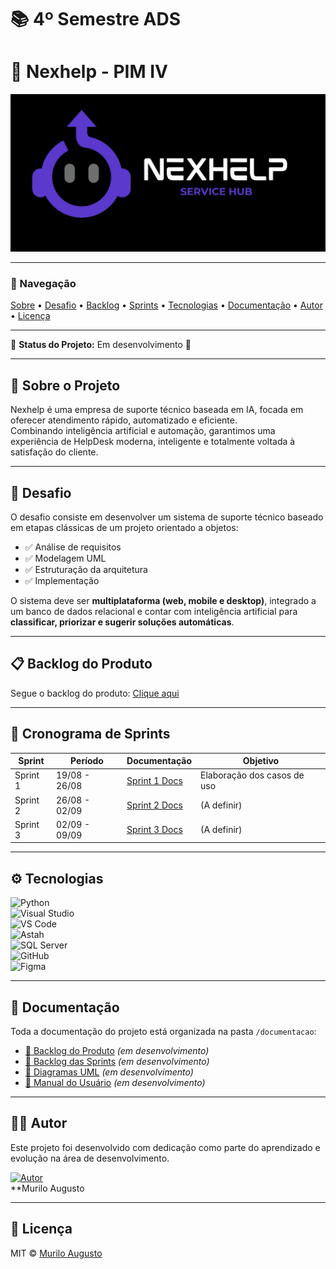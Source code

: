 # 📚 4º Semestre ADS  

# 🤖 Nexhelp - PIM IV  



<img src="https://github.com/MuriloAugustodesenvolvedorbackend/PIM-IV/blob/main/nexhelp.jpeg">



---

### 🔗 Navegação  
[Sobre](#-sobre-o-projeto) • [Desafio](#-desafio) • [Backlog](#-backlog-do-produto) • [Sprints](#-cronograma-de-sprints) • [Tecnologias](#-tecnologias) • [Documentação](#-documentação) • [Autor](#-autor) • [Licença](#-licença)

---

📌 **Status do Projeto:** Em desenvolvimento 🔄  

---

## 📌 Sobre o Projeto  
Nexhelp é uma empresa de suporte técnico baseada em IA, focada em oferecer atendimento rápido, automatizado e eficiente.  
Combinando inteligência artificial e automação, garantimos uma experiência de HelpDesk moderna, inteligente e totalmente voltada à satisfação do cliente.

---

## 🎯 Desafio  
O desafio consiste em desenvolver um sistema de suporte técnico baseado em etapas clássicas de um projeto orientado a objetos:  

- ✅ Análise de requisitos  
- ✅ Modelagem UML  
- ✅ Estruturação da arquitetura  
- ✅ Implementação  

O sistema deve ser **multiplataforma (web, mobile e desktop)**, integrado a um banco de dados relacional e contar com inteligência artificial para **classificar, priorizar e sugerir soluções automáticas**.  

---

## 📋 Backlog do Produto  

Segue o backlog do produto: [Clique aqui](https://github.com/MuriloAugustodesenvolvedorbackend/PIM-IV/blob/main/Documenta%C3%A7%C3%A3o/Backlog.md)

---

## 📅 Cronograma de Sprints  

| Sprint   | Período       | Documentação | Objetivo |
|----------|--------------|--------------|----------|
| Sprint 1 | 19/08 - 26/08 | [Sprint 1 Docs](https://github.com/MuriloAugustodesenvolvedorbackend/PIM-IV/tree/main/Documenta%C3%A7%C3%A3o/Sprint1) | Elaboração dos casos de uso |
| Sprint 2 | 26/08 - 02/09 | [Sprint 2 Docs](#) | (A definir) |Elaboração do diagrama de classes
| Sprint 3 | 02/09 - 09/09 | [Sprint 3 Docs](#) | (A definir) |

---

## ⚙ Tecnologias  

![Python](https://img.shields.io/badge/Python-3776AB?logo=python&logoColor=white)  
![Visual Studio](https://img.shields.io/badge/Visual%20Studio-5C2D91?logo=visualstudio&logoColor=white)  
![VS Code](https://img.shields.io/badge/VSCode-0078d7?logo=visualstudiocode&logoColor=white)  
![Astah](https://img.shields.io/badge/Astah-FFA500?style=flat)  
![SQL Server](https://img.shields.io/badge/Microsoft%20SQL%20Server-CC2927?logo=microsoftsqlserver&logoColor=white)  
![GitHub](https://img.shields.io/badge/GitHub-181717?logo=github&logoColor=white)  
![Figma](https://img.shields.io/badge/Figma-F24E1E?logo=figma&logoColor=white)  

---

## 📂 Documentação  

Toda a documentação do projeto está organizada na pasta `/documentacao`:  

- [📌 Backlog do Produto](#) *(em desenvolvimento)*  
- [📌 Backlog das Sprints](#) *(em desenvolvimento)*  
- [📌 Diagramas UML](#) *(em desenvolvimento)*  
- [📌 Manual do Usuário](#) *(em desenvolvimento)*  

---

## 👨‍💻 Autor  

Este projeto foi desenvolvido com dedicação como parte do aprendizado e evolução na área de desenvolvimento.  

[![Autor](https://avatars.githubusercontent.com/u/9919?s=100)](https://github.com/seu-usuario)  
**Murilo Augusto

---

## 📜 Licença  

MIT © [ Murilo Augusto](https://github.com/MuriloAugustodesenvolvedorbackend) 
